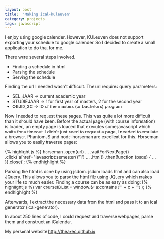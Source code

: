 ```yaml
---
layout: post
title:  "Making ical-kuleuven"
category: projects
tags: javascript
---
```


I enjoy using google calender. However, KULeuven does not support exporting your schedule to google calender. So I decided to create a small application to do that for me. 

There were several steps involved.

* Finding a schedule in html
* Parsing the schedule
* Serving the schedule

Finding the url I needed wasn't difficult. The url requires query parameters:

* SEL_JAAR => current academic year
* STUDIEJAAR => 1 for first year of masters, 2 for the second year
* OBJID_SC => ID of the masters (or bachelors) program

Now I needed to request these pages. This was quite a lot more difficult than it should have been. Before the actual page (with course information) is loaded, an empty page is loaded that executes some javascript which waits for a timeout. I didn't just need to request a page, I needed to emulate a browser. PhantomJS and node-horseman are excellent for this. Horseman allows you to easily traverse pages:

{% highlight js %}
horseman
    .open(url)
    ...
    .waitForNextPage()
    .click('a[href="javascript:semester()"]')
    ...
    .html()
    .then(function (page) {
        ...
    }).close();
{% endhighlight %}

Parsing the html is done by using jsdom. jsdom loads html and can also load JQuery. This allows you to parse the html file using JQuery which makes your life so much easier. Finding a course can be as easy as doing: 
{% highlight js %}
var courseIDList = window.$('a:containsi("' + c + '")');
{% endhighlight %}

Afterwards, I extract the necessary data from the html and pass it to an ical generator (ical-generator). 

In about 250 lines of code, I could request and traverse webpages, parse them and construct an iCalendar.


My personal website http://theaxec.github.io